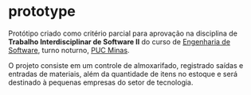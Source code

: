 # prototype
Protótipo criado como critério parcial para aprovação na disciplina de **Trabalho Interdisciplinar de Software II** do curso de [Engenharia de Software](http://www.pucminas.br/unidade/praca-da-liberdade/ensino/graduacao/Paginas/Engenharia-de-Software.aspx?tipo=152f25a5-fa8d-4d04-a7ba-57b6b4c21265&campi=fff21d5a-ba04-457c-a616-0778329925e5&curso=259&turno=3), turno noturno, [PUC Minas](http://www.pucminas.br/Paginas/default.aspx).

O projeto consiste em um controle de almoxarifado, registrado saídas e entradas de materiais, além da quantidade de itens no estoque e será destinado à pequenas empresas do setor de tecnologia.

